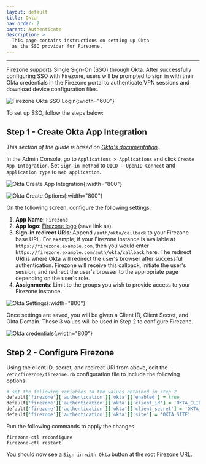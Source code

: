 ```yaml
---
layout: default
title: Okta
nav_order: 2
parent: Authenticate
description: >
  This page contains instructions on setting up Okta
  as the SSO provider for Firezone.
---
```

---

Firezone supports Single Sign-On (SSO) through Okta.
After successfully configuring SSO with Firezone, users will be prompted to sign
in with their Okta credentials in the Firezone portal to authenticate VPN
sessions and download device configuration files.

![Firezone Okta SSO Login](https://user-images.githubusercontent.com/52545545/156855886-5a4a0da7-065c-4ec1-af33-583dff4dbb72.gif){:width="600"}

To set up SSO, follow the steps below:

## Step 1 - Create Okta App Integration

_This section of the guide is based on
[Okta's documentation](https://help.okta.com/en/prod/Content/Topics/Apps/Apps_App_Integration_Wizard_OIDC.htm)._

In the Admin Console, go to `Applications > Applications` and click `Create App Integration`.
Set `Sign-in method` to `OICD - OpenID Connect` and `Application type` to `Web application`.

![Okta Create App Integration](https://user-images.githubusercontent.com/52545545/155907051-64a74d0b-bdcd-4a22-bfca-542dacc8ad20.png){:width="800"}

![Okta Create Options](https://user-images.githubusercontent.com/52545545/155909125-25d6ddd4-7d0b-4be4-8fbc-dc673bb1f61f.png){:width="800"}

On the following screen, configure the following settings:

1. **App Name**: `Firezone`
1. **App logo**:
[Firezone logo](https://user-images.githubusercontent.com/52545545/155907625-a4f6c8c2-3952-488d-b244-3c37400846cf.png)
(save link as).
1. **Sign-in redirect URIs**: Append `/auth/okta/callback` to your Firezone base
URL. For example, if your Firezone instance is available at
`https://firezone.example.com`, then you would enter
`https://firezone.example.com/auth/okta/callback` here. The redirect URI is
where Okta will redirect the user's browser after successful authentication.
Firezone will receive this callback, initiate the user's session, and redirect
the user's browser to the appropriate page depending on the user's role.
1. **Assignments**:
Limit to the groups you wish to provide access to your Firezone instance.

![Okta Settings](https://user-images.githubusercontent.com/52545545/155907987-caa3318e-4871-488d-b1d4-deb397a17f19.png){:width="800"}

Once settings are saved, you will be given a Client ID, Client Secret, and Okta Domain.
These 3 values will be used in Step 2 to configure Firezone.

![Okta credentials](https://user-images.githubusercontent.com/52545545/156463942-7130b4bb-372a-4e27-ae06-7d3405214ec7.png){:width="800"}

## Step 2 - Configure Firezone

Using the client ID, secret, and redirect URI from above, edit the `/etc/firezone/firezone.rb`
configuration file to include the following options:

```ruby
# set the following variables to the values obtained in step 2
default['firezone']['authentication']['okta']['enabled'] = true
default['firezone']['authentication']['okta']['client_id'] = 'OKTA_CLIENT_ID'
default['firezone']['authentication']['okta']['client_secret'] = 'OKTA_CLIENT_SECRET'
default['firezone']['authentication']['okta']['site'] = 'OKTA_SITE'
```

Run the following commands to apply the changes:

```text
firezone-ctl reconfigure
firezone-ctl restart
```

You should now see a `Sign in with Okta` button at the root Firezone URL.
